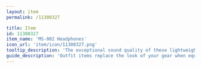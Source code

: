 ```yaml
---
layout: item
permalink: /11300327

title: Item
id: 11300327
item_name: 'MS-002 Headphones'
icon_url: 'item/icon/11300327.png'
tooltip_description: 'The exceptional sound quality of these lightweight headphones make them wildly popular. That, plus the fact that Mika uses them.'
guide_description: 'Outfit items replace the look of your gear when equipped.'
---
```

